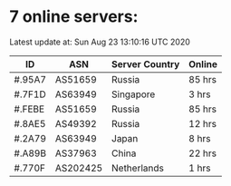 # 7 online servers:

Latest update at: Sun Aug 23 13:10:16 UTC 2020

| ID | ASN | Server Country | Online |
| -- | --- | -------------- | ------ |
| #.95A7 | AS51659 | Russia | 85 hrs |
| #.7F1D | AS63949 | Singapore | 3 hrs |
| #.FEBE | AS51659 | Russia | 85 hrs |
| #.8AE5 | AS49392 | Russia | 12 hrs |
| #.2A79 | AS63949 | Japan | 8 hrs |
| #.A89B | AS37963 | China | 22 hrs |
| #.770F | AS202425 | Netherlands | 1 hrs |

